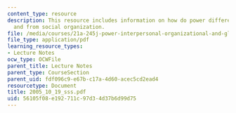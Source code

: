```yaml
---
content_type: resource
description: This resource includes information on how do power differential arise?
  and from social organization.
file: /media/courses/21a-245j-power-interpersonal-organizational-and-global-dimensions-fall-2005/56105f08e192711c97d34d37b6d99d75_2005_10_19_sss.pdf
file_type: application/pdf
learning_resource_types:
- Lecture Notes
ocw_type: OCWFile
parent_title: Lecture Notes
parent_type: CourseSection
parent_uid: fdf096c9-e67b-c17a-4d60-acec5cd2ead4
resourcetype: Document
title: 2005_10_19_sss.pdf
uid: 56105f08-e192-711c-97d3-4d37b6d99d75
---
```

